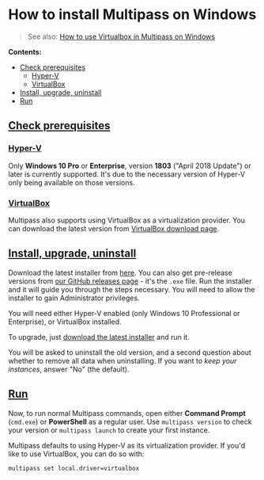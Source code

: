 # How to install Multipass on Windows

> See also: [How to use Virtualbox in Multipass on Windows](/t/16626)

**Contents:**

- [Check prerequisites](#heading--check-prerequisites)
  - [Hyper-V](#heading--hyper-v)
  - [VirtualBox](#heading--virtualbox)
- [Install, upgrade, uninstall](#heading--install-upgrade-uninstall)
- [Run](#heading--run)

<a href="#heading--check-prerequisites"><h2 id="heading--check-prerequisites">Check prerequisites</h2></a>

<a href="#heading--hyper-v"><h3 id="heading--hyper-v">Hyper-V</h3></a>

Only **Windows 10 Pro** or **Enterprise**, version **1803** ("April 2018 Update") or later is currently supported. It's due to the necessary version of Hyper-V only being available on those versions.

<a href="#heading--virtualbox"><h3 id="heading--virtualbox">VirtualBox</h3></a>

Multipass also supports using VirtualBox as a virtualization provider.  You can download the latest version from [VirtualBox download page](https://www.oracle.com/technetwork/server-storage/virtualbox/downloads/index.html).

<a href="#heading--install-upgrade-uninstall"><h2 id="heading--install-upgrade-uninstall">Install, upgrade, uninstall</h2></a>

Download the latest installer from [here](https://multipass.run/download/windows). You can also get pre-release versions from [our GitHub releases page](https://github.com/CanonicalLtd/multipass/releases/) - it's the `.exe` file. Run the installer and it will guide you through the steps necessary. You will need to allow the installer to gain Administrator privileges.

You will need either Hyper-V enabled (only Windows 10 Professional or Enterprise), or VirtualBox installed.

To upgrade, just [download the latest installer](https://multipass.run/download/windows) and run it.

You will be asked to uninstall the old version, and a second question about whether to remove all data when uninstalling. If you want to _keep your instances_, answer "No" (the default).

<a href="#heading--run"><h2 id="heading--run">Run</h2></a>

Now, to run normal Multipass commands, open either **Command Prompt** (`cmd.exe`) or **PowerShell** as a regular user.  Use `multipass version` to check your version or `multipass launch` to create your first instance.

Multipass defaults to using Hyper-V as its virtualization provider.  If you'd like to use VirtualBox, you can do so with:

```
multipass set local.driver=virtualbox
```

<!--PREVIOUS DRAFT:

## Downloading

To get Multipass for Windows, download the latest installer from [our GitHub releases page](https://github.com/CanonicalLtd/multipass/releases/) - it's the `.exe` file.

## Prerequisites

### Hyper-V

Only **Windows 10 Pro** or **Enterprise**, version **1803** ("April 2018 Update") or later is currently supported. It's due to the right version of Hyper-V only being available on those versions.

### VirtualBox

Multipass also supports using VirtualBox as a virtualization provider.  You can download the latest version [here](https://www.oracle.com/technetwork/server-storage/virtualbox/downloads/index.html).

## Installation

Make sure the network you're connected to is marked *Private* (which really means *Trusted*), otherwise Windows will prevent Multipass from starting. We're working on resolving that issue.

Run the installer and it will guide you through the steps necessary. You will need to allow the installer to gain Administrator privileges.

You will need either Hyper-V enabled (only Windows 10 Professional or Enterprise), or VirtualBox installed.

## First run

Multipass defaults to using Hyper-V as its virtualization provider.  If you'd like to use VirtualBox, start either **Command Prompt** (`cmd.exe`) or **PowerShell** as `Administrator` and run:
```
C:\WINDOWS\system32> multipass set local.driver=virtualbox
```

Now, to run normal Multipass commands, open either **Command Prompt** (`cmd.exe`) or **PowerShell** as your regular user and you can use `multipass launch` to create your first instance.

With `multipass version` you can check which version you have running:

```plain
$ multipass version
multipass  v1.0.0+win
multipassd v1.0.0+win
```

Have a look at [Working with instances](/t/working-with-multipass-instances/8422) for a rundown of the most common steps. We hope you have fun!

## Upgrading<a name="upgrading"></a>

To upgrade, just [download the latest installer](https://multipass.run/download/windows) and run it. 

You will be asked to uninstall the old version, and a second question about whether to remove all data when uninstalling. If you want to _keep your instances_, answer "No" (the default).

-->